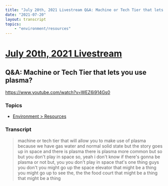 ```yaml
---
title: "July 20th, 2021 Livestream Q&A: Machine or Tech Tier that lets you use plasma?"
date: "2021-07-20"
layout: transcript
topics:
    - "environment/resources"
---
```

# [July 20th, 2021 Livestream](../2021-07-20.md)
## Q&A: Machine or Tech Tier that lets you use plasma?
https://www.youtube.com/watch?v=WEZ6i914Gs0

### Topics
* [Environment > Resources](../topics/environment/resources.md)

### Transcript

> machine or tech tier that will allow you to make use of plasma because we have gas water and normal solid state but the story goes up in space and there is plasma there is plasma more common but so but you don't play in space so, yeah i don't know if there's gonna be plasma or not but, you you don't play in space that's one thing guys you don't you might go up the space elevator that might be a thing you might go up to see the, the the food court that might be a thing that might be a thing
